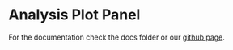 # Analysis Plot Panel

For the documentation check the docs folder or our [github page](https://lqg-epfl.github.io/analysis_plot_panel/). 


